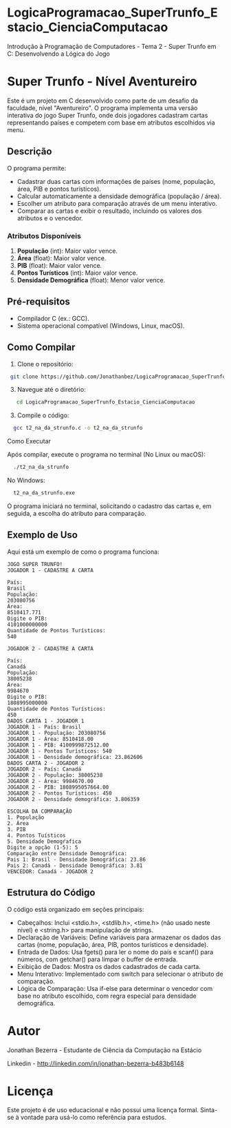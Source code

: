 # LogicaProgramacao_SuperTrunfo_Estacio_CienciaComputacao
Introdução à Programação de Computadores - Tema 2 - Super Trunfo em C: Desenvolvendo a Lógica do Jogo

# Super Trunfo - Nível Aventureiro

Este é um projeto em C desenvolvido como parte de um desafio da faculdade, nível "Aventureiro". O programa implementa uma versão interativa do jogo Super Trunfo, onde dois jogadores cadastram cartas representando países e competem com base em atributos escolhidos via menu.

## Descrição

O programa permite:
- Cadastrar duas cartas com informações de países (nome, população, área, PIB e pontos turísticos).
- Calcular automaticamente a densidade demográfica (população / área).
- Escolher um atributo para comparação através de um menu interativo.
- Comparar as cartas e exibir o resultado, incluindo os valores dos atributos e o vencedor.

### Atributos Disponíveis
1. **População** (int): Maior valor vence.
2. **Área** (float): Maior valor vence.
3. **PIB** (float): Maior valor vence.
4. **Pontos Turísticos** (int): Maior valor vence.
5. **Densidade Demográfica** (float): Menor valor vence.

## Pré-requisitos

- Compilador C (ex.: GCC).
- Sistema operacional compatível (Windows, Linux, macOS).

## Como Compilar

1. Clone o repositório:
```bash
 git clone https://github.com/Jonathanbez/LogicaProgramacao_SuperTrunfo_Estacio_CienciaComputacao.git
```
3. Navegue até o diretório:
```bash
   cd LogicaProgramacao_SuperTrunfo_Estacio_CienciaComputacao
```
3. Compile o código:
```bash
  gcc t2_na_da_strunfo.c -o t2_na_da_strunfo
```
Como Executar

Após compilar, execute o programa no terminal (No Linux ou macOS):
```bash
  ./t2_na_da_strunfo
```
No Windows:
```bash
  t2_na_da_strunfo.exe
```

O programa iniciará no terminal, solicitando o cadastro das cartas e, em seguida, a escolha do atributo para comparação.

## Exemplo de Uso

Aqui está um exemplo de como o programa funciona:
``` 
JOGO SUPER TRUNFO!
JOGADOR 1 - CADASTRE A CARTA

País: 
Brasil
População: 
203080756
Área: 
8510417.771
Digite o PIB: 
4101000000000
Quantidade de Pontos Turísticos: 
540

JOGADOR 2 - CADASTRE A CARTA

País: 
Canadá
População: 
38005238
Área: 
9984670
Digite o PIB: 
1808995000000
Quantidade de Pontos Turísticos: 
450
DADOS CARTA 1 - JOGADOR 1
JOGADOR 1 - País: Brasil
JOGADOR 1 - População: 203080756
JOGADOR 1 - Área: 8510418.00
JOGADOR 1 - PIB: 4100999872512.00
JOGADOR 1 - Pontos Turísticos: 540
JOGADOR 1 - Densidade demográfica: 23.862606
DADOS CARTA 2 - JOGADOR 2
JOGADOR 2 - País: Canadá
JOGADOR 2 - População: 38005238
JOGADOR 2 - Área: 9984670.00
JOGADOR 2 - PIB: 1808995057664.00
JOGADOR 2 - Pontos Turísticos: 450
JOGADOR 2 - Densidade demográfica: 3.806359

ESCOLHA DA COMPARAÇÃO
1. População
2. Área
3. PIB
4. Pontos Tuísticos
5. Densidade Demogŕafica
Digite a opção (1-5): 5
Comparação entre Densidade Demográfica: 
Pais 1: Brasil - Densidade Demográfica: 23.86
Pais 2: Canadá - Densidade Demográfica: 3.81
VENCEDOR: Canadá - JOGADOR 2
```
## Estrutura do Código

O código está organizado em seções principais:

- Cabeçalhos: Inclui <stdio.h>, <stdlib.h>, <time.h> (não usado neste nível) e <string.h> para manipulação de strings.
- Declaração de Variáveis: Define variáveis para armazenar os dados das cartas (nome, população, área, PIB, pontos turísticos e densidade).
- Entrada de Dados: Usa fgets() para ler o nome do país e scanf() para números, com getchar() para limpar o buffer de entrada.
- Exibição de Dados: Mostra os dados cadastrados de cada carta.
- Menu Interativo: Implementado com switch para selecionar o atributo de comparação.
- Lógica de Comparação: Usa if-else para determinar o vencedor com base no atributo escolhido, com regra especial para densidade demográfica.

# Autor

   Jonathan Bezerra - Estudante de Ciência da Computação na Estácio
   
   Linkedin - http://linkedin.com/in/jonathan-bezerra-b483b6148
  
# Licença

Este projeto é de uso educacional e não possui uma licença formal. Sinta-se à vontade para usá-lo como referência para estudos.

